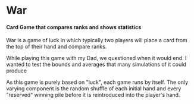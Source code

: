 # War
#### Card Game that compares ranks and shows statistics


War is a game of luck in which typically two players will place a card from the top of their hand and compare ranks.

While playing this game with my Dad, we questioned when it would end. I wanted to test the bounds and averages that many simulations of it could produce


As this game is purely based on "luck", each game runs by itself. The only varying component is the random shuffle of each initial hand and every "reserved" winning pile before it is reintroduced into the player's hand.
